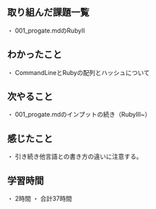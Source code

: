 ## 取り組んだ課題一覧
・ 001_progate.mdのRubyⅡ
## わかったこと
・ CommandLineとRubyの配列とハッシュについて
## 次やること
・ 001_progate.mdのインプットの続き（RubyⅢ~）
## 感じたこと
・ 引き続き他言語との書き方の違いに注意する。
## 学習時間
・ 2時間
・ 合計37時間
